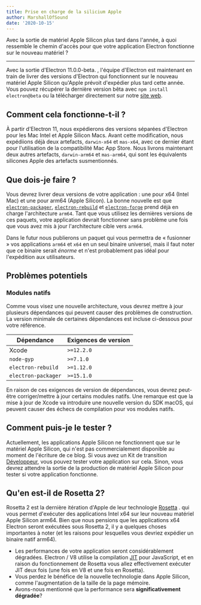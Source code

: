 ```yaml
---
title: Prise en charge de la silicium Apple
author: MarshallOfSound
date: '2020-10-15'
---
```


Avec la sortie de matériel Apple Silicon plus tard dans l'année, à quoi ressemble le chemin d'accès pour que votre application Electron fonctionne sur le nouveau matériel ?

---

Avec la sortie d'Electron 11.0.0-beta. , l'équipe d'Electron est maintenant en train de livrer des versions d'Electron qui fonctionnent sur le nouveau matériel Apple Silicon qu'Apple prévoit d'expédier plus tard cette année. Vous pouvez récupérer la dernière version bêta avec `npm install electron@beta` ou la télécharger directement sur notre [site web](https://electronjs.org/releases/stable).

## Comment cela fonctionne-t-il ?

À partir d'Electron 11, nous expédierons des versions séparées d'Electron pour les Mac Intel et Apple Silicon Macs. Avant cette modification, nous expédiions déjà deux artefacts, `darwin-x64` et `mas-x64`, avec ce dernier étant pour l'utilisation de la compatibilité Mac App Store. Nous livrons maintenant deux autres artefacts, `darwin-arm64` et `mas-arm64`, qui sont les équivalents silicones Apple des artefacts susmentionnés.

## Que dois-je faire ?

Vous devrez livrer deux versions de votre application : une pour x64 (Intel Mac) et une pour arm64 (Apple Silicon). La bonne nouvelle est que [`electron-packager`](https://github.com/electron/electron-packager/), [`electron-rebuild`](https://github.com/electron/electron-rebuild/) et [`electron-forge`](https://github.com/electron-userland/electron-forge/) prend déjà en charge l'architecture `arm64`. Tant que vous utilisez les dernières versions de ces paquets, votre application devrait fonctionner sans problème une fois que vous avez mis à jour l'architecture cible vers `arm64`.

Dans le futur nous publierons un paquet qui vous permettra de « fusionner » vos applications `arm64` et `x64` en un seul binaire universel, mais il faut noter que ce binaire serait _énorme_ et n'est probablement pas idéal pour l'expédition aux utilisateurs.

## Problèmes potentiels

### Modules natifs

Comme vous visez une nouvelle architecture, vous devrez mettre à jour plusieurs dépendances qui peuvent causer des problèmes de construction. La version minimale de certaines dépendances est incluse ci-dessous pour votre référence.

| Dépendance          | Exigences de version |
| ------------------- | -------------------- |
| Xcode               | `>=12.2.0`        |
| `node-gyp`          | `>=7.1.0`         |
| `electron-rebuild`  | `>=1.12.0`        |
| `electron-packager` | `>=15.1.0`        |

En raison de ces exigences de version de dépendances, vous devrez peut-être corriger/mettre à jour certains modules natifs.  Une remarque est que la mise à jour de Xcode va introduire une nouvelle version du SDK macOS, qui peuvent causer des échecs de compilation pour vos modules natifs.


## Comment puis-je le tester ?

Actuellement, les applications Apple Silicon ne fonctionnent que sur le matériel Apple Silicon, qui n'est pas commercialement disponible au moment de l'écriture de ce blog. Si vous avez un Kit de transition [Développeur](https://developer.apple.com/programs/universal/), vous pouvez tester votre application sur cela. Sinon, vous devrez attendre la sortie de la production de matériel Apple Silicon pour tester si votre application fonctionne.

## Qu'en est-il de Rosetta 2?

Rosetta 2 est la dernière itération d'Apple de leur technologie [Rosetta](https://en.wikipedia.org/wiki/Rosetta_(software)) . qui vous permet d'exécuter des applications Intel x64 sur leur nouveau matériel Apple Silicon arm64. Bien que nous pensions que les applications x64 Electron seront exécutées sous Rosetta 2, il y a quelques choses importantes à noter (et les raisons pour lesquelles vous devriez expédier un binaire natif arm64).

* Les performances de votre application seront considérablement dégradées. Electron / V8 utilise la compilation [JIT](https://en.wikipedia.org/wiki/Just-in-time_compilation) pour JavaScript, et en raison du fonctionnement de Rosetta vous allez effectivement exécuter JIT deux fois (une fois en V8 et une fois en Rosetta).
* Vous perdez le bénéfice de la nouvelle technologie dans Apple Silicon, comme l'augmentation de la taille de la page mémoire.
* Avons-nous mentionné que la performance sera **significativement dégradée**?

